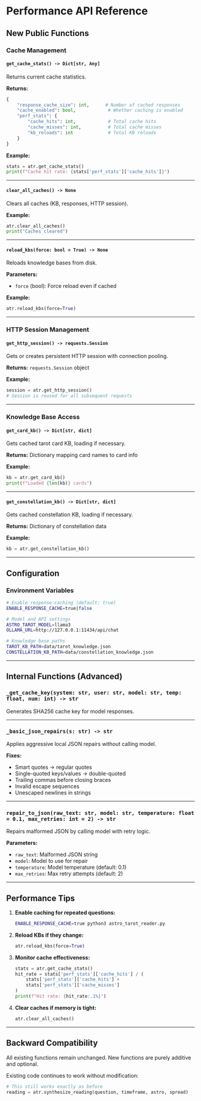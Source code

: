 # Performance API Reference

## New Public Functions

### Cache Management

#### `get_cache_stats() -> Dict[str, Any]`
Returns current cache statistics.

**Returns:**
```python
{
    "response_cache_size": int,      # Number of cached responses
    "cache_enabled": bool,            # Whether caching is enabled
    "perf_stats": {
        "cache_hits": int,            # Total cache hits
        "cache_misses": int,          # Total cache misses
        "kb_reloads": int             # Total KB reloads
    }
}
```

**Example:**
```python
stats = atr.get_cache_stats()
print(f"Cache hit rate: {stats['perf_stats']['cache_hits']}")
```

---

#### `clear_all_caches() -> None`
Clears all caches (KB, responses, HTTP session).

**Example:**
```python
atr.clear_all_caches()
print("Caches cleared")
```

---

#### `reload_kbs(force: bool = True) -> None`
Reloads knowledge bases from disk.

**Parameters:**
- `force` (bool): Force reload even if cached

**Example:**
```python
atr.reload_kbs(force=True)
```

---

### HTTP Session Management

#### `get_http_session() -> requests.Session`
Gets or creates persistent HTTP session with connection pooling.

**Returns:** `requests.Session` object

**Example:**
```python
session = atr.get_http_session()
# Session is reused for all subsequent requests
```

---

### Knowledge Base Access

#### `get_card_kb() -> Dict[str, dict]`
Gets cached tarot card KB, loading if necessary.

**Returns:** Dictionary mapping card names to card info

**Example:**
```python
kb = atr.get_card_kb()
print(f"Loaded {len(kb)} cards")
```

---

#### `get_constellation_kb() -> Dict[str, dict]`
Gets cached constellation KB, loading if necessary.

**Returns:** Dictionary of constellation data

**Example:**
```python
kb = atr.get_constellation_kb()
```

---

## Configuration

### Environment Variables

```bash
# Enable response caching (default: true)
ENABLE_RESPONSE_CACHE=true|false

# Model and API settings
ASTRO_TAROT_MODEL=llama3
OLLAMA_URL=http://127.0.0.1:11434/api/chat

# Knowledge base paths
TAROT_KB_PATH=data/tarot_knowledge.json
CONSTELLATION_KB_PATH=data/constellation_knowledge.json
```

---

## Internal Functions (Advanced)

### `_get_cache_key(system: str, user: str, model: str, temp: float, num: int) -> str`
Generates SHA256 cache key for model responses.

---

### `_basic_json_repairs(s: str) -> str`
Applies aggressive local JSON repairs without calling model.

**Fixes:**
- Smart quotes → regular quotes
- Single-quoted keys/values → double-quoted
- Trailing commas before closing braces
- Invalid escape sequences
- Unescaped newlines in strings

---

### `repair_to_json(raw_text: str, model: str, temperature: float = 0.1, max_retries: int = 2) -> str`
Repairs malformed JSON by calling model with retry logic.

**Parameters:**
- `raw_text`: Malformed JSON string
- `model`: Model to use for repair
- `temperature`: Model temperature (default: 0.1)
- `max_retries`: Max retry attempts (default: 2)

---

## Performance Tips

1. **Enable caching for repeated questions:**
   ```bash
   ENABLE_RESPONSE_CACHE=true python3 astro_tarot_reader.py
   ```

2. **Reload KBs if they change:**
   ```python
   atr.reload_kbs(force=True)
   ```

3. **Monitor cache effectiveness:**
   ```python
   stats = atr.get_cache_stats()
   hit_rate = stats['perf_stats']['cache_hits'] / (
       stats['perf_stats']['cache_hits'] + 
       stats['perf_stats']['cache_misses']
   )
   print(f"Hit rate: {hit_rate:.1%}")
   ```

4. **Clear caches if memory is tight:**
   ```python
   atr.clear_all_caches()
   ```

---

## Backward Compatibility

All existing functions remain unchanged. New functions are purely additive and optional.

Existing code continues to work without modification:
```python
# This still works exactly as before
reading = atr.synthesize_reading(question, timeframe, astro, spread)
```


